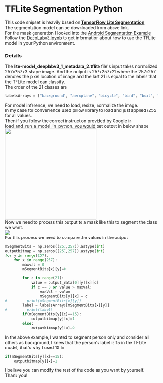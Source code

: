 # TFLite Segmentation Python
This code snipset is heavily based on <b><a href="https://www.tensorflow.org/lite/examples/segmentation/overview">TensorFlow Lite Segmentation</a></b><br>
The segmentation model can be downloaded from above link.<br>
For the mask generation I looked into the <a href="https://github.com/tensorflow/examples/tree/master/lite/examples/image_segmentation/android">Android Segmentation Example</a><br>
Follow the <a href="https://github.com/joonb14/TFLite-Segmentation-Python/blob/main/DeepLabv3.ipynb">DeepLabv3.ipynb</a> to get information about how to use the TFLite model in your Python environment.<br>

### Details
The <b>lite-model_deeplabv3_1_metadata_2.tflite</b> file's input takes normalized 257x257x3 shape image. And the output is 257x257x21 where the 257x257 denotes the pixel location of image and the last 21 is equal to the labels that the TFLite model can classify.<br>
The order of the 21 classes are<br>
```python
labelsArrays = ["background", "aeroplane", "bicycle", "bird", "boat", "bottle", "bus",  "car", "cat", "chair", "cow", "dining table", "dog", "horse", "motorbike", "person", "potted plant", "sheep", "sofa", "train", "tv"]
```
For model inference, we need to load, resize, normalize the image.<br>
In my case for convenience used pillow library to load and just applied /255 for all values. <br>
Then if you follow the correct instruction provided by Google in <a href="https://www.tensorflow.org/lite/guide/inference#load_and_run_a_model_in_python">load_and_run_a_model_in_python</a>, you would get output in below shape<br>
<img src="https://user-images.githubusercontent.com/30307587/109275995-d0c5a100-7858-11eb-99a9-d370cb38f068.png" width=300px/><br>
Now we need to process this output to a mask like this to segment the class we want.<br>
<img src="https://user-images.githubusercontent.com/30307587/109276397-4e89ac80-7859-11eb-837e-c3258edf0a97.png"/><br>
For this process we need to compare the values in the output<br>
```python
mSegmentBits = np.zeros((257,257)).astype(int)
outputbitmap = np.zeros((257,257)).astype(int)
for y in range(257):
    for x in range(257):
        maxval = 0
        mSegmentBits[x][y]=0
        
        for c in range(21):
            value = output_data[0][y][x][c]
            if c == 0 or value > maxVal:
                maxVal = value
                mSegmentBits[y][x] = c
#         print(mSegmentBits[x][y])
        label = labelsArrays[mSegmentBits[x][y]]
#         print(label)
        if(mSegmentBits[y][x]==15):
            outputbitmap[y][x]=1
        else:
            outputbitmap[y][x]=0
```
In the above example, I wanted to segment person only and consider all others as background, I knew that the person's label is 15 in the TFLite model, that's why I used 15 in <br>
```python 
if(mSegmentBits[y][x]==15):
	outputbitmap[y][x]=1
```
I believe you can modify the rest of the code as you want by yourself.<br>
Thank you!<br>
